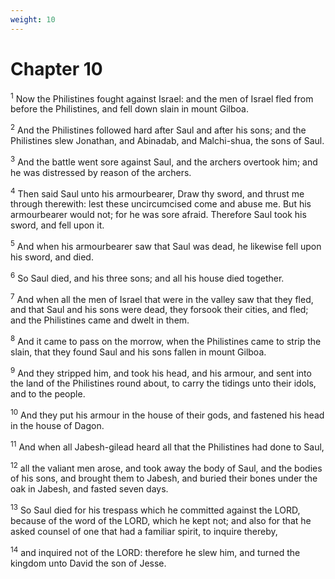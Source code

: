 ```yaml
---
weight: 10
---
```


# Chapter 10

<sup>1</sup> Now the Philistines fought against Israel: and the men of Israel fled from before the Philistines, and fell down slain in mount Gilboa. 

<sup>2</sup> And the Philistines followed hard after Saul and after his sons; and the Philistines slew Jonathan, and Abinadab, and Malchi-shua, the sons of Saul. 

<sup>3</sup> And the battle went sore against Saul, and the archers overtook him; and he was distressed by reason of the archers. 

<sup>4</sup> Then said Saul unto his armourbearer, Draw thy sword, and thrust me through therewith: lest these uncircumcised come and abuse me. But his armourbearer would not; for he was sore afraid. Therefore Saul took his sword, and fell upon it. 

<sup>5</sup> And when his armourbearer saw that Saul was dead, he likewise fell upon his sword, and died. 

<sup>6</sup> So Saul died, and his three sons; and all his house died together. 

<sup>7</sup> And when all the men of Israel that were in the valley saw that they fled, and that Saul and his sons were dead, they forsook their cities, and fled; and the Philistines came and dwelt in them. 

<sup>8</sup> And it came to pass on the morrow, when the Philistines came to strip the slain, that they found Saul and his sons fallen in mount Gilboa. 

<sup>9</sup> And they stripped him, and took his head, and his armour, and sent into the land of the Philistines round about, to carry the tidings unto their idols, and to the people. 

<sup>10</sup> And they put his armour in the house of their gods, and fastened his head in the house of Dagon. 

<sup>11</sup> And when all Jabesh-gilead heard all that the Philistines had done to Saul, 

<sup>12</sup> all the valiant men arose, and took away the body of Saul, and the bodies of his sons, and brought them to Jabesh, and buried their bones under the oak in Jabesh, and fasted seven days. 

<sup>13</sup> So Saul died for his trespass which he committed against the LORD, because of the word of the LORD, which he kept not; and also for that he asked counsel of one that had a familiar spirit, to inquire thereby, 

<sup>14</sup> and inquired not of the LORD: therefore he slew him, and turned the kingdom unto David the son of Jesse. 


